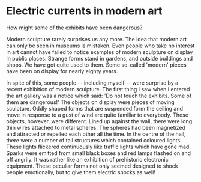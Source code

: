 # Electric currents in modern art

How might some of the exhibits have been dangerous?

Modern sculpture rarely surprises us any more. The idea that modern art can only be seen in museums is mistaken. Even people who take no interest in art cannot have failed to notice examples of modern sculpture on display in public places. Strange forms stand in gardens, and outside buildings and shops. We have got quite used to them. Some so-called 'modern' pieces have been on display for nearly eighty years.

In spite of this, some people -- including myself -- were surprise by a recent exhibition of modern sculpture. The first thing I saw when I entered the art gallery was a notice which said: 'Do not touch the exhibits. Some of them are dangerous!' The objects on display were pieces of moving sculpture. Oddly shaped forms that are suspended form the ceiling and move in response to a gust of wind are quite familiar to everybody. These objects, however, were different. Lined up against the wall, there were long thin wires attached to metal spheres. The spheres had been magnetized and attracted or repelled each other all the time. In the centre of the hall, there were a number of tall structures which contained coloured lights. These lights flickered continuously like traffic lights which have gone mad. Sparks were emitted from small black boxes and red lamps flashed on and off angrily. It was rather like an exhibition of prehistoric electronic equipment. These peculiar forms not only seemed designed to shock people emotionally, but to give them electric shocks as well!
